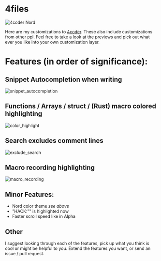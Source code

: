 # 4files
![4coder Nord](https://github.com/Skytrias/4files/blob/master/previews/nord_theme.png)

Here are my customizations to [4coder](http://4coder.net/). These also include customizations from other ppl.
Feel free to take a look at the previews and pick out what ever you like into your own customization layer.

# Features (in order of significance):
## Snippet Autocompletion when writing
![snippet_autocompletion](https://github.com/Skytrias/4files/blob/master/previews/automatic_snippet_completion.gif)

## Functions / Arrays / struct / (Rust) macro colored highlighting
![color_highlight](https://github.com/Skytrias/4files/blob/master/previews/color_highlight.png)

## Search excludes comment lines
![exclude_search](https://github.com/Skytrias/4files/blob/master/previews/exclude_comment_search.gif)

## Macro recording highlighting
![macro_recording](https://github.com/Skytrias/4files/blob/master/previews/macro_recording_highlight.gif)

## Minor Features:
* Nord color theme *see above*
* "HACK:"" is highlighted now
* Faster scroll speed like in Alpha

## Other
I suggest looking through each of the features, pick up what you think is cool or might be helpful to you. Extend the features you want, or send an issue / pull request.
